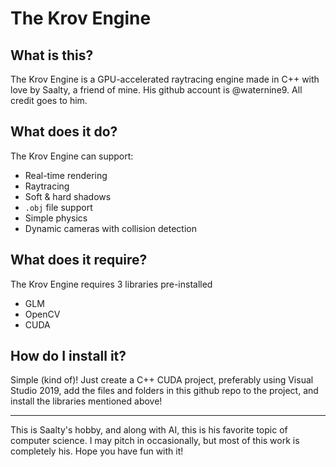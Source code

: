 # The Krov Engine

## What is this?
The Krov Engine is a GPU-accelerated raytracing engine made in C++ with love by Saalty, a friend of mine. His github account is @waternine9\. All credit goes to him.

## What does it do?
The Krov Engine can support:
- Real-time rendering
- Raytracing
- Soft & hard shadows
- `.obj` file support
- Simple physics
- Dynamic cameras with collision detection

## What does it require?
The Krov Engine requires 3 libraries pre-installed
- GLM
- OpenCV
- CUDA

## How do I install it?
Simple (kind of)! Just create a C++ CUDA project, preferably using Visual Studio 2019, add the files and folders in this github repo to the project, and install the libraries mentioned above!

---

This is Saalty's hobby, and along with AI, this is his favorite topic of computer science. I may pitch in occasionally, but most of this work is completely his. Hope you have fun with it!
